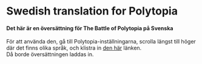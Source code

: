 Swedish translation for Polytopia
==================================
#### Det här är en översättning för The Battle of Polytopia på Svenska
För att använda den, gå till Polytopia-inställningarna, scrolla längst till höger där det finns olika språk, och klistra in [den här](https://raw.githubusercontent.com/Folo07/Swedish-translation-for-Polytopia/master/Polytopia%20Language%20File.json) länken.  
Då borde översättningen laddas in.